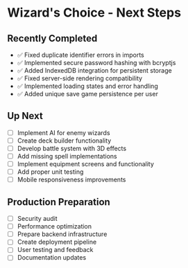 # Wizard's Choice - Next Steps

## Recently Completed
- ✅ Fixed duplicate identifier errors in imports
- ✅ Implemented secure password hashing with bcryptjs
- ✅ Added IndexedDB integration for persistent storage
- ✅ Fixed server-side rendering compatibility 
- ✅ Implemented loading states and error handling
- ✅ Added unique save game persistence per user

## Up Next
- [ ] Implement AI for enemy wizards
- [ ] Create deck builder functionality
- [ ] Develop battle system with 3D effects
- [ ] Add missing spell implementations
- [ ] Implement equipment screens and functionality
- [ ] Add proper unit testing 
- [ ] Mobile responsiveness improvements

## Production Preparation
- [ ] Security audit
- [ ] Performance optimization
- [ ] Prepare backend infrastructure
- [ ] Create deployment pipeline
- [ ] User testing and feedback
- [ ] Documentation updates 